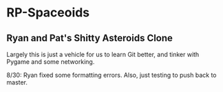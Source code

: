 # RP-Spaceoids
## Ryan and Pat's Shitty Asteroids Clone


Largely this is just a vehicle for us to learn Git better, and tinker with Pygame and some networking.

8/30: Ryan fixed some formatting errors. Also, just testing to push back to master. 

